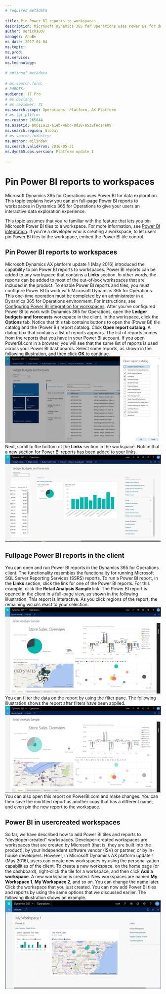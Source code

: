 ```yaml
---
# required metadata

title: Pin Power BI reports to workspaces
description: Microsoft Dynamics 365 for Operations uses Power BI for data exploration. This topic explains how you can pin full-page Power BI reports to workspaces in Dynamics 365 for Operations to give your users an interactive data exploration experience.
author: sericks007
manager: AnnBe
ms date: 2017-04-04
ms.topic: 
ms.prod: 
ms.service: 
ms.technology: 

# optional metadata

# ms.search.form: 
# ROBOTS: 
audience: IT Pro
# ms.devlang: 
# ms.reviewer: 71
ms.search.scope: Operations, Platform, AX Platform
# ms.tgt_pltfrm: 
ms.custom: 265844
ms.assetid: a0011a12-a1eb-46bd-8d28-e532fec14e09
ms.search.region: Global
# ms.search.industry: 
ms.author: milindav
ms.search.validFrom: 2016-05-31
ms.dyn365.ops.version: Platform update 1

---
```


# Pin Power BI reports to workspaces

Microsoft Dynamics 365 for Operations uses Power BI for data exploration. This topic explains how you can pin full-page Power BI reports to workspaces in Dynamics 365 for Operations to give your users an interactive data exploration experience.

This topic assumes that you're familiar with the feature that lets you pin Microsoft Power BI tiles to a workspace. For more information, see [Power BI integration](power-bi-integration.md). If you're a developer who is creating a workspace, to let users pin Power BI tiles to the workspace, embed the Power BI tile control.

## Pin Power BI reports to workspaces
Microsoft Dynamics AX platform update 1 (May 2016) introduced the capability to pin Power BI reports to workspaces. Power BI reports can be added to any workspace that contains a **Links** section. In other words, the reports can be added to most of the out-of-box workspaces that are included in the product. To enable Power BI reports and tiles, you must configure Power BI to work with Microsoft Dynamics 365 for Operations. This one-time operation must be completed by an administrator in a Dynamics 365 for Operations environment. For instructions, see [Configuring Power BI integration for workspaces](configure-power-bi-integration.md). After you've configured Power BI to work with Dynamics 365 for Operations, open the **Ledger budgets and forecasts** workspace in the client. In the workspace, click the **Options** tab. Notice that this tab contains buttons to open the (Power BI) tile catalog and the (Power BI) report catalog. Click **Open report catalog**. A dialog box that contains a list of reports appears. The list of reports comes from the reports that you have in your Power BI account. If you open PowerBI.com in a browser, you will see that the same list of reports is used across your Power BI dashboards. Select some reports, as shown in the following illustration, and then click **OK** to continue. [![Open report catalog dialog box](./media/ledger-budgets-workspace-list-of-reports-chosen-1024x570.jpg)](./media/ledger-budgets-workspace-list-of-reports-chosen.jpg) Next, scroll to the bottom of the **Links** section in the workspace. Notice that a new section for Power BI reports has been added to your links. [![Power BI Reports section in the Links section](./media/ledger-budgets-workspace-reports-in-links-section-1024x572.jpg)](./media/ledger-budgets-workspace-reports-in-links-section.jpg)

## Fullpage Power BI reports in the client
You can open and run Power BI reports in the Dynamics 365 for Operations client. The functionality resembles the functionality for running Microsoft SQL Server Reporting Services (SSRS) reports. To run a Power BI report, in the **Links** section, click the link for one of the Power BI reports. For this example, click the **Retail Analysis Sample** link. The Power BI report is opened in the client in a full-page view, as shown in the following illustration. This report is interactive. As you click regions of the report, the remaining visuals react to your selection. [![Retail Analysis Sample report](./media/retail-analysis-report-full-page-no-filters-1024x573.jpg)](./media/retail-analysis-report-full-page-no-filters.jpg) You can filter the data on the report by using the filter pane. The following illustration shows the report after filters have been applied. [![Filtered Retail Analysis Sample report](./media/retail-analysis-report-full-page-filtered-view-1-1024x571.jpg)](./media/retail-analysis-report-full-page-filtered-view-1.jpg) You can also open this report on PowerBI.com and make changes. You can then save the modified report as another copy that has a different name, and even pin the new report to the workspace.

## Power BI in usercreated workspaces
So far, we have described how to add Power BI tiles and reports to "developer-created" workspaces. Developer-created workspaces are workspaces that are created by Microsoft (that is, they are built into the product), by your independent software vendor (ISV) or partner, or by in-house developers. However, in Microsoft Dynamics AX platform update 1 (May 2016), users can create new workspaces by using the personalization capabilities of the client. To create a new workspace, on the home page (or the dashboard), right-click the tile for a workspace, and then click **Add a workspace**. A new workspace is created. New workspaces are named **My Workspace 1**, **My Workspace 2**, and so on. You can change the name later. Click the workspace that you just created. You can now add Power BI tiles and reports by using the same options that we discussed earlier. The following illustration shows an example. [![Power BI report in a user-created workspace](./media/my-workspace-with-tiles-and-reports-1024x584.jpg)](./media/my-workspace-with-tiles-and-reports.jpg)

